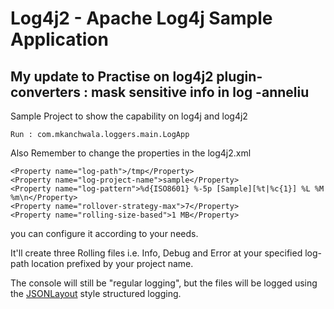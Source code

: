 # Log4j2 - Apache Log4j Sample Application
## My update to Practise on log4j2 plugin-converters : mask sensitive info in log -anneliu

Sample Project to show the capability on log4j and log4j2

	Run : com.mkanchwala.loggers.main.LogApp

Also Remember to change the properties in the log4j2.xml

	<Property name="log-path">/tmp</Property>
	<Property name="log-project-name">sample</Property>
	<Property name="log-pattern">%d{ISO8601} %-5p [Sample][%t|%c{1}] %L %M %m\n</Property>
	<Property name="rollover-strategy-max">7</Property>
	<Property name="rolling-size-based">1 MB</Property>

 you can configure it according to your needs.
 
 It'll create three Rolling files i.e. Info, Debug and Error at your specified log-path location prefixed by your project name.

 The console will still be "regular logging", but the files will be logged using the [JSONLayout](https://logging.apache.org/log4j/2.x/manual/layouts.html#JSONLayout) style structured logging.
